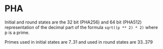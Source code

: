 # PHA

Initial and round states are the 32 bit (PHA256) and 64 bit (PHA512) representation of the decimal part of the formula `sqrt((p ** 2) * 2)` where p is a prime.

Primes used in initial states are 7..31 and used in round states are 33..379
